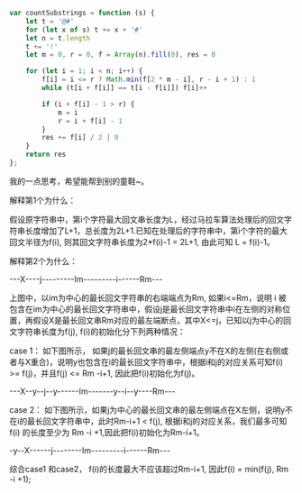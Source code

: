 ```js
var countSubstrings = function (s) {
    let t = '@#'
    for (let x of s) t += x + '#'
    let n = t.length
    t += '!'
    let m = 0, r = 0, f = Array(n).fill(0), res = 0

    for (let i = 1; i < n; i++) {
        f[i] = i <= r ? Math.min(f[2 * m - i], r - i + 1) : 1
        while (t[i + f[i]] == t[i - f[i]]) f[i]++

        if (i + f[i] - 1 > r) {
            m = i
            r = i + f[i] - 1
        }
        res += f[i] / 2 | 0
    }
    return res
};
```




我的一点思考，希望能帮到别的童鞋~。

解释第1个为什么：

假设原字符串中，第i个字符最大回文串长度为L，经过马拉车算法处理后的回文字符串长度增加了L+1，总长度为2L+1.已知在处理后的字符串中，第i个字符的最大回文半径为f(i), 则其回文字符串长度为2*f(i)-1 = 2L+1, 由此可知 L = f(i)-1。

解释第2个为什么：

---X----j---------Im---------i------Rm---

上图中，以im为中心的最长回文字符串的右端端点为Rm, 如果i<=Rm，说明 i 被包含在im为中心的最长回文字符串中，假设j是最长回文字符串中i在左侧的对称位置，再假设X是最长回文串Rm对应的最左端断点，其中X<=j，已知以j为中心的回文字符串长度为f(j), f(i)的初始化分下列两种情况：

case 1： 如下图所示， 如果j的最长回文串的最左侧端点y不在X的左侧(在右侧或者与X重合)，说明y也包含在i的最长回文字符串中，根据i和j的对应关系可知f(i) >= f(j)，并且f(j) <= Rm -i+1, 因此把f(i)初始化为f(j)。

---X--y--j--y------Im-------y--i--y----Rm---

case 2： 如下图所示，如果j为中心的最长回文串的最左侧端点在X左侧，说明y不在i的最长回文字符串中，此时Rm-i+1 < f(j), 根据i和j的对应关系，我们最多可知f(i) 的长度至少为 Rm -i +1,因此把f(i)初始化为Rm-i+1。

-y--X------j--------Im---------i------Rm---

综合case1 和case2， f(i)的长度最大不应该超过Rm-i+1, 因此f(i) = min(f(j), Rm -i +1);